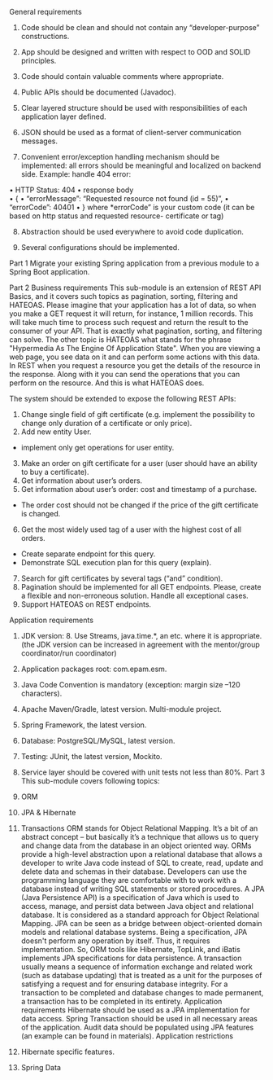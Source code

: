 General requirements
1. Code should be clean and should not contain any “developer-purpose” constructions.
2. App should be designed and written with respect to OOD and SOLID principles.

3. Code should contain valuable comments where appropriate.

4. Public APIs should be documented (Javadoc).

5. Clear layered structure should be used with responsibilities of each application layer defined.

6. JSON should be used as a format of client-server communication messages.

7. Convenient error/exception handling mechanism should be implemented: 
all errors should be meaningful and localized on backend side. Example: handle 404 error:

• HTTP Status: 404
• response body    
• {
• “errorMessage”: “Requested resource not found (id = 55)”,
• “errorCode”: 40401
• }
where *errorCode” is your custom code (it can be based on http status and requested
resource- certificate or tag)

8. Abstraction should be used everywhere to avoid code duplication.

9. Several configurations should be implemented.

Part 1
Migrate your existing Spring application from a previous module to a Spring Boot application.

Part 2
Business requirements
This sub-module is an extension of REST API Basics, and it covers such topics as pagination, sorting, filtering and HATEOAS. Please imagine that your application has a lot of data, so when you make a GET request it will return, for instance, 1 million records. This will take much time to process such request and return the result to the consumer of your API. That is exactly what pagination, sorting, and filtering can solve. The other topic is HATEOAS what stands for the phrase "Hypermedia As The Engine Of Application State". When you are viewing a web page, you see data on it and can perform some actions with this data. In REST when you request a resource you get the details of the resource in the response. Along with it you can send the operations that you can perform on the resource. And this is what HATEOAS does.

The system should be extended to expose the following REST APIs:

1. Change single field of gift certificate (e.g. implement the possibility 
 to change only duration of a certificate or only price).
2. Add new entity User.
- implement only get operations for user entity.
3. Make an order on gift certificate for a user (user should have an ability to buy a certificate).
4. Get information about user’s orders.
5. Get information about user’s order: cost and timestamp of a purchase.
- The order cost should not be changed if the price of the gift certificate is changed.
6. Get the most widely used tag of a user with the highest cost of all orders.
- Create separate endpoint for this query.
- Demonstrate SQL execution plan for this query (explain).
7. Search for gift certificates by several tags (“and” condition).
8. Pagination should be implemented for all GET endpoints. Please, create a 
 flexible and non-erroneous solution. Handle all exceptional cases.
9. Support HATEOAS on REST endpoints.

Application requirements
1. JDK version: 8. Use Streams, java.time.*, an etc. where it is appropriate. (the JDK version can be increased in agreement with the mentor/group coordinator/run coordinator)
2. Application packages root: com.epam.esm.
3. Java Code Convention is mandatory (exception: margin size –120 characters).
4. Apache Maven/Gradle, latest version. Multi-module project.
5. Spring Framework, the latest version.
6. Database: PostgreSQL/MySQL, latest version.
7. Testing: JUnit, the latest version, Mockito.
8. Service layer should be covered with unit tests not less than 80%.
 Part 3
This sub-module covers following topics:

1. ORM
2. JPA & Hibernate
3. Transactions ORM stands for Object Relational Mapping. It’s a bit of an abstract concept – but basically it’s a technique that allows us to query and change data from the database in an object oriented way. ORMs provide a high-level abstraction upon a relational database that allows a developer to write Java code instead of SQL to create, read, update and delete data and schemas in their database. Developers can use the programming language they are comfortable with to work with a database instead of writing SQL statements or stored procedures. A JPA (Java Persistence API) is a specification of Java which is used to access, manage, and persist data between Java object and relational database. It is considered as a standard approach for Object Relational Mapping. JPA can be seen as a bridge between object-oriented domain models and relational database systems. Being a specification, JPA doesn't perform any operation by itself. Thus, it requires implementation. So, ORM tools like Hibernate, TopLink, and iBatis implements JPA specifications for data persistence. A transaction usually means a sequence of information exchange and related work (such as database updating) that is treated as a unit for the purposes of satisfying a request and for ensuring database integrity. For a transaction to be completed and database changes to made permanent, a transaction has to be completed in its entirety.
Application requirements
Hibernate should be used as a JPA implementation for data access.
Spring Transaction should be used in all necessary areas of the application.
Audit data should be populated using JPA features (an example can be found in materials).
 Application restrictions
1. Hibernate specific features.
2. Spring Data